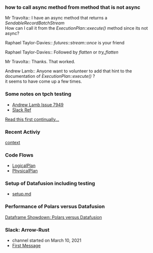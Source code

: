 
### how to call async method from method that is not async

Mr Travolta:: I have an async method that returns a *SendableRecordBatchStream*     
How can I call it from the *ExecutionPlan::execute()*  method since its not async?

Raphael Taylor-Davies::
*futures::stream::once* is your friend

Raphael Taylor-Davies::
Followed by *flatten* or *try_flatten*

Mr Travolta::
Thanks. That worked.

Andrew Lamb::
Anyone want to volunteer to add that hint to the documentation of *ExecutionPlan::execute()* ?   
it seems to have come up a few times.


### Some notes on tpch testing

* [Andrew Lamb Issue 7949](https://github.com/apache/arrow-datafusion/issues/7949)
* [Slack Ref](https://the-asf.slack.com/archives/C01QUFS30TD/p1698418490366659)

[Read this first continually...](https://docs.rs/datafusion/latest/datafusion/index.html)

### Recent Activiy

[context](./context.md)

### Code Flows

* [LogicalPlan](https://github.com/stormasm/dbnotes/blob/main/datafusion/codeflows.md#logical-plan)
* [PhysicalPlan](https://github.com/stormasm/dbnotes/blob/main/datafusion/codeflows.md#physical-plan)

### Setup of Datafusion including testing

* [setup.md](./setup.md)

### Performance of Polars versus Datafusion

[Dataframe Showdown: Polars versus Datafusion](https://www.confessionsofadataguy.com/dataframe-showdown-polars-vs-spark-vs-pandas-vs-datafusion-guess-who-wins/)

### Slack: Arrow-Rust

* channel started on March 10, 2021
* [First Message](https://the-asf.slack.com/archives/C01QUFS30TD/p1615401105000200)
